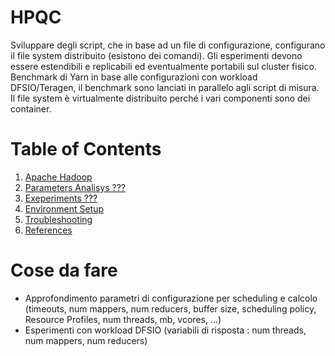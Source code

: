 # HPQC
Sviluppare degli script, che in base ad un file di configurazione, configurano il file system distribuito (esistono dei comandi). Gli esperimenti devono essere estendibili e replicabili ed eventualmente portabili sul cluster fisico.
Benchmark di Yarn in base alle configurazioni con workload DFSIO/Teragen, il benchmark sono lanciati in parallelo agli script di misura.
Il file system è virtualmente distribuito perché i vari componenti sono dei container.


# Table of Contents
1. [Apache Hadoop](Hadoop.md)
1. [Parameters Analisys ???](Parameters.md)
1. [Exeperiments ???](Experiments.md)
1. [Environment Setup](Setup.md)
1. [Troubleshooting](Troubleshooting.md)
1. [References](References.md)

# Cose da fare
* Approfondimento parametri di configurazione per scheduling e calcolo (timeouts, num mappers, num reducers, buffer size, scheduling policy, Resource Profiles, num threads, mb, vcores, ...)
* Esperimenti con workload DFSIO (variabili di risposta : num threads, num mappers, num reducers)









